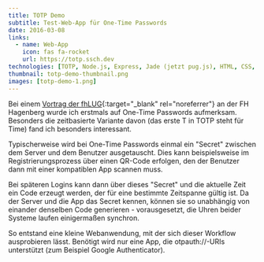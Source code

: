 ```yaml
---
title: TOTP Demo
subtitle: Test-Web-App für One-Time Passwords
date: 2016-03-08
links:
  - name: Web-App
    icon: fas fa-rocket
    url: https://totp.ssch.dev 
technologies: [TOTP, Node.js, Express, Jade (jetzt pug.js), HTML, CSS, JavaScript]
thumbnail: totp-demo-thumbnail.png
images: [totp-demo-1.png]
---
```


Bei einem [Vortrag der fhLUG](https://fhlug.at/2016/02/onetime-passwords/){:target="_blank" rel="noreferrer"} an der FH Hagenberg wurde ich erstmals auf One-Time Passwords aufmerksam.
Besonders die zeitbasierte Variante davon (das erste T in TOTP steht für Time) fand ich besonders interessant.

Typischerweise wird bei One-Time Passwords einmal ein "Secret" zwischen dem Server und dem Benutzer ausgetauscht. Dies kann beispielsweise im Registrierungsprozess über einen QR-Code erfolgen, den der Benutzer dann mit einer kompatiblen App scannen muss.

Bei späteren Logins kann dann über dieses "Secret" und die aktuelle Zeit ein Code erzeugt werden, der für eine bestimmte Zeitspanne gültig ist.
Da der Server und die App das Secret kennen, können sie so unabhängig von einander denselben Code generieren - vorausgesetzt, die Uhren beider Systeme laufen einigermaßen synchron.

So entstand eine kleine Webanwendung, mit der sich dieser Workflow ausprobieren lässt. Benötigt wird nur eine App, die otpauth://-URIs unterstützt (zum Beispiel Google Authenticator).
